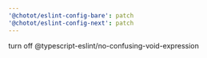 ```yaml
---
'@chotot/eslint-config-bare': patch
'@chotot/eslint-config-next': patch
---
```


turn off @typescript-eslint/no-confusing-void-expression
